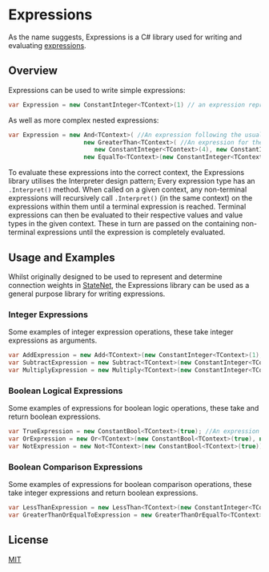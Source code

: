 # Expressions

As the name suggests, Expressions is a C# library used for writing and evaluating [expressions](https://en.wikipedia.org/wiki/Expression_(computer_science)).

## Overview

Expressions can be used to write simple expressions:

```csharp
var Expression = new ConstantInteger<TContext>(1) // an expression representing the int value 1
```

As well as more complex nested expressions:

```csharp
var Expression = new And<TContext>( //An expression following the usual boolean logic of the 'and' operator
                     new GreaterThan<TContext>( //An expression for the comparison operator >, this will evaluate to true as 4 > 1
                        new ConstantInteger<TContext>(4), new ConstantInteger<TContext>(1)),
                     new EqualTo<TContext>(new ConstantInteger<TContext>(1), new ConstantInteger<TContext>(1))); //An expression for the equality operator.
```
To evaluate these expressions into the correct context, the Expressions library utilises the Interpreter design pattern; Every expression type has an `.Interpret()` method. When called on a given context, any non-terminal expressions will recursively call `.Interpret()` (in the same context) on the expressions within them until a terminal expression is reached. Terminal expressions can then be evaluated to their respective values and value types in the given context. These in turn are passed on the containing non-terminal expressions until the expression is completely evaluated.

## Usage and Examples

Whilst originally designed to be used to represent and determine connection weights in [StateNet](https://github.com/Aptacode/StateNet), the Expressions library can be used as a general purpose library for writing expressions.

### Integer Expressions

Some examples of integer expression operations, these take integer expressions as arguments.

```csharp
var AddExpression = new Add<TContext>(new ConstantInteger<TContext>(1), new ConstantInteger<TContext>(1)); //An expression adding two integers: 1 + 1
var SubtractExpression = new Subtract<TContext>(new ConstantInteger<TContext>(2), new ConstantInteger<TContext>(1)); //An expression subtracting the right integer from the left:  2 -  1
var MultiplyExpression = new Multiply<TContext>(new ConstantInteger<TContext>(2), new ConstantInteger<TContext>(2)); //An expression multiplying two integers: 2 * 2
```

### Boolean Logical Expressions

Some examples of expressions for boolean logic operations, these take and return boolean expressions.

```csharp
var TrueExpression = new ConstantBool<TContext>(true); //An expression representing the bool value true
var OrExpression = new Or<TContext>(new ConstantBool<TContext>(true), new ConstantBool<TContext>(false)); //An expression for the boolean logical operator OR
var NotExpression = new Not<TContext>(new ConstantBool<TContext>(true)); //An expression for the boolean logical operator NOT
```

### Boolean Comparison Expressions

Some examples of expressions for boolean comparison operations, these take integer expressions and return boolean expressions.

```csharp
var LessThanExpression = new LessThan<TContext>(new ConstantInteger<TContext>(1), new ConstantInteger<TContext>(2)); //An expression representing the comparison 1 < 2
var GreaterThanOrEqualToExpression = new GreaterThanOrEqualTo<TContext>(new ConstantInteger<TContext>(1), new ConstantInteger<TContext>(2)) // An expression representing the comparison 1 >= 2
```

## License
[MIT](https://choosealicense.com/licenses/mit/)
